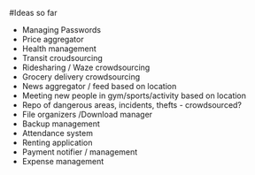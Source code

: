 #Ideas so far
- Managing Passwords
- Price aggregator
- Health management
- Transit croudsourcing
- Ridesharing / Waze crowdsourcing
- Grocery delivery crowdsourcing
- News aggregator / feed based on location
- Meeting new people in gym/sports/activity based on location
- Repo of dangerous areas, incidents, thefts - crowdsourced?
- File organizers /Download manager
- Backup management
- Attendance system
- Renting application
- Payment notifier / management
- Expense management
